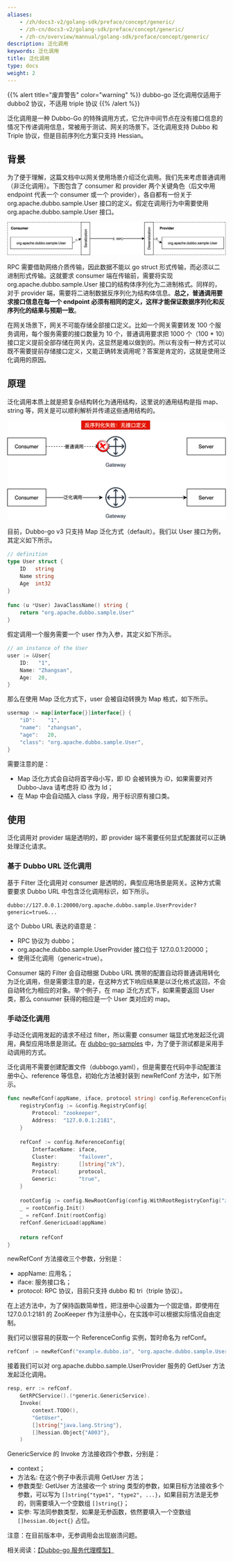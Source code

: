 ```yaml
---
aliases:
    - /zh/docs3-v2/golang-sdk/preface/concept/generic/
    - /zh-cn/docs3-v2/golang-sdk/preface/concept/generic/
    - /zh-cn/overview/mannual/golang-sdk/preface/concept/generic/
description: 泛化调用
keywords: 泛化调用
title: 泛化调用
type: docs
weight: 2
---
```

{{% alert title="废弃警告" color="warning" %}}
dubbo-go 泛化调用仅适用于 dubbo2 协议，不适用 triple 协议
{{% /alert %}}

泛化调用是一种 Dubbo-Go 的特殊调用方式，它允许中间节点在没有接口信息的情况下传递调用信息，常被用于测试、网关的场景下。泛化调用支持 Dubbo 和 Triple 协议，但是目前序列化方案只支持 Hessian。

## 背景

为了便于理解，这篇文档中以网关使用场景介绍泛化调用。我们先来考虑普通调用（非泛化调用）。下图包含了 consumer 和 provider 两个关键角色（后文中用 endpoint 代表一个 consumer 或一个 provider），各自都有一份关于 org.apache.dubbo.sample.User 接口的定义。假定在调用行为中需要使用 org.apache.dubbo.sample.User 接口。

![img](/imgs/docs3-v2/golang-sdk/concept/rpc/generic/1631941941270-86ce9845-5a88-4cb5-8c8a-da8ae7eeb4d5.png)

RPC 需要借助网络介质传输，因此数据不能以 go struct 形式传输，而必须以二进制形式传输。这就要求 consumer 端在传输前，需要将实现 org.apache.dubbo.sample.User 接口的结构体序列化为二进制格式。同样的，对于 provider 端，需要将二进制数据反序列化为结构体信息。**总之，普通调用要求接口信息在每一个 endpoint 必须有相同的定义，这样才能保证数据序列化和反序列化的结果与预期一致**。

在网关场景下，网关不可能存储全部接口定义。比如一个网关需要转发 100 个服务调用，每个服务需要的接口数量为 10 个，普通调用要求把 1000 个（100 * 10）接口定义提前全部存储在网关内，这显然是难以做到的。所以有没有一种方式可以既不需要提前存储接口定义，又能正确转发调用呢？答案是肯定的，这就是使用泛化调用的原因。

## 原理

泛化调用本质上就是把复杂结构转化为通用结构，这里说的通用结构是指 map、string 等，网关是可以顺利解析并传递这些通用结构的。

![img](/imgs/docs3-v2/golang-sdk/concept/rpc/generic/1632207075184-25939db4-f384-452e-a0b8-e1deff7971de.png)

目前，Dubbo-go v3 只支持 Map 泛化方式（default）。我们以 User 接口为例，其定义如下所示。

```go
// definition
type User struct {
	ID   string
	Name string
	Age  int32
}

func (u *User) JavaClassName() string {
	return "org.apache.dubbo.sample.User"
}
```

假定调用一个服务需要一个 user 作为入参，其定义如下所示。

```go
// an instance of the User
user := &User{
    ID:   "1",
    Name: "Zhangsan",
    Age:  20,
}
```

那么在使用 Map 泛化方式下，user 会被自动转换为 Map 格式，如下所示。

```go
usermap := map[interface{}]interface{} {
    "iD": 	 "1",
    "name":  "zhangsan",
    "age": 	 20,
    "class": "org.apache.dubbo.sample.User",
}
```

需要注意的是：

- Map 泛化方式会自动将首字母小写，即 ID 会被转换为 iD，如果需要对齐 Dubbo-Java 请考虑将 ID 改为 Id；
- 在 Map 中会自动插入 class 字段，用于标识原有接口类。

## 使用

泛化调用对 provider 端是透明的，即 provider 端不需要任何显式配置就可以正确处理泛化请求。

### 基于 Dubbo URL 泛化调用

基于 Filter 泛化调用对 consumer 是透明的，典型应用场景是网关。这种方式需要要求 Dubbo URL 中包含泛化调用标识，如下所示。

```plain
dubbo://127.0.0.1:20000/org.apache.dubbo.sample.UserProvider?generic=true&...
```

这个 Dubbo URL 表达的语意是：

- RPC 协议为 dubbo；
- org.apache.dubbo.sample.UserProvider 接口位于 127.0.0.1:20000；
- 使用泛化调用（generic=true）。

Consumer 端的 Filter 会自动根据 Dubbo URL 携带的配置自动将普通调用转化为泛化调用，但是需要注意的是，在这种方式下响应结果是以泛化格式返回，不会自动转化为相应的对象。举个例子，在 map 泛化方式下，如果需要返回 User 类，那么 consumer 获得的相应是一个 User 类对应的 map。

### 手动泛化调用

手动泛化调用发起的请求不经过 filter，所以需要 consumer 端显式地发起泛化调用，典型应用场景是测试。在 [dubbo-go-samples](https://github.com/apache/dubbo-go-samples/tree/master/generic) 中，为了便于测试都是采用手动调用的方式。

泛化调用不需要创建配置文件（dubbogo.yaml），但是需要在代码中手动配置注册中心、reference 等信息，初始化方法被封装到 newRefConf 方法中，如下所示。

```go
func newRefConf(appName, iface, protocol string) config.ReferenceConfig {
	registryConfig := &config.RegistryConfig{
		Protocol: "zookeeper",
		Address:  "127.0.0.1:2181",
	}

	refConf := config.ReferenceConfig{
		InterfaceName: iface,
		Cluster:       "failover",
		Registry:      []string{"zk"},
		Protocol:      protocol,
		Generic:       "true",
	}

	rootConfig := config.NewRootConfig(config.WithRootRegistryConfig("zk", registryConfig))
	_ = rootConfig.Init()
	_ = refConf.Init(rootConfig)
	refConf.GenericLoad(appName)

	return refConf
}
```

newRefConf 方法接收三个参数，分别是：

- appName: 应用名；
- iface: 服务接口名；
- protocol: RPC 协议，目前只支持 dubbo 和 tri（triple 协议）。

在上述方法中，为了保持函数简单性，把注册中心设置为一个固定值，即使用在 127.0.0.1:2181 的 ZooKeeper 作为注册中心，在实践中可以根据实际情况自由定制。

我们可以很容易的获取一个 ReferenceConfig 实例，暂时命名为 refConf。

```go
refConf := newRefConf("example.dubbo.io", "org.apache.dubbo.sample.UserProvider", "tri")
```

接着我们可以对 org.apache.dubbo.sample.UserProvider 服务的 GetUser 方法发起泛化调用。

```go
resp, err := refConf.
	GetRPCService().(*generic.GenericService).
	Invoke(
		context.TODO(),
		"GetUser",
		[]string{"java.lang.String"},
		[]hessian.Object{"A003"},
    )
```

GenericService 的 Invoke 方法接收四个参数，分别是：

- context；
- 方法名: 在这个例子中表示调用 GetUser 方法；
- 参数类型: GetUser 方法接收一个 string 类型的参数，如果目标方法接收多个参数，可以写为 `[]string{"type1", "type2", ...}`，如果目前方法是无参的，则需要填入一个空数组 `[]string{}`；
- 实参: 写法同参数类型，如果是无参函数，依然要填入一个空数组 `[]hessian.Object{}` 占位。

注意：在目前版本中，无参调用会出现崩溃问题。

相关阅读：[【Dubbo-go 服务代理模型】](https://blog.csdn.net/weixin_39860915/article/details/122738548)